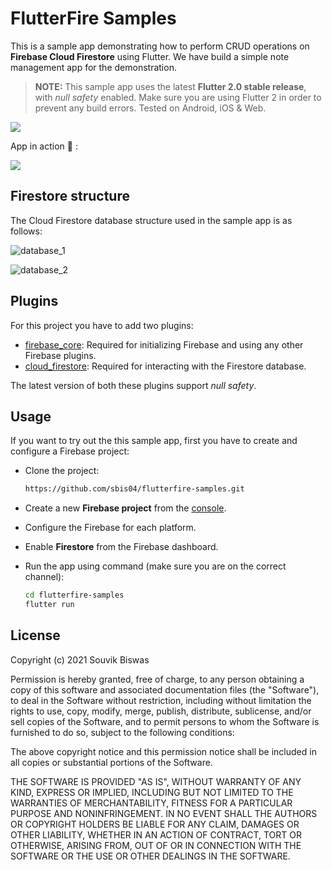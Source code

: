 # FlutterFire Samples

This is a sample app demonstrating how to perform CRUD operations on **Firebase Cloud Firestore** using Flutter. We have build a simple note management app for the demonstration.

> **NOTE:** This sample app uses the latest **Flutter 2.0 stable release**, with *null safety* enabled. Make sure you are using Flutter 2 in order to prevent any build errors. Tested on Android, iOS & Web.

![](https://github.com/sbis04/flutterfire-samples/raw/crud-firestore/screenshots/flutter_fire_crud.png)

App in action :rocket: :

![](https://github.com/sbis04/flutterfire-samples/raw/crud-firestore/screenshots/firebase_crud_demo.gif)

## Firestore structure

The Cloud Firestore database structure used in the sample app is as follows:

![database_1](https://github.com/sbis04/flutterfire-samples/raw/crud-firestore/screenshots/database_1.png)

![database_2](https://github.com/sbis04/flutterfire-samples/raw/crud-firestore/screenshots/database_2.png)

## Plugins

For this project you have to add two plugins:

- [firebase_core](https://pub.dev/packages/firebase_core): Required for initializing Firebase and using any other Firebase plugins.
- [cloud_firestore](https://pub.dev/packages/cloud_firestore): Required for interacting with the Firestore database.

The latest version of both these plugins support *null safety*.

## Usage

If you want to try out the this sample app, first you have to create and configure a Firebase project:

* Clone the project:
  
  ```bash
  https://github.com/sbis04/flutterfire-samples.git
  ```

* Create a new **Firebase project** from the [console](https://console.firebase.google.com/).

* Configure the Firebase for each platform.

* Enable **Firestore** from the Firebase dashboard.

* Run the app using command (make sure you are on the correct channel):
  
  ```bash
  cd flutterfire-samples
  flutter run
  ```

## License

Copyright (c) 2021 Souvik Biswas

Permission is hereby granted, free of charge, to any person obtaining a copy
of this software and associated documentation files (the "Software"), to deal
in the Software without restriction, including without limitation the rights
to use, copy, modify, merge, publish, distribute, sublicense, and/or sell
copies of the Software, and to permit persons to whom the Software is
furnished to do so, subject to the following conditions:

The above copyright notice and this permission notice shall be included in all
copies or substantial portions of the Software.

THE SOFTWARE IS PROVIDED "AS IS", WITHOUT WARRANTY OF ANY KIND, EXPRESS OR
IMPLIED, INCLUDING BUT NOT LIMITED TO THE WARRANTIES OF MERCHANTABILITY,
FITNESS FOR A PARTICULAR PURPOSE AND NONINFRINGEMENT. IN NO EVENT SHALL THE
AUTHORS OR COPYRIGHT HOLDERS BE LIABLE FOR ANY CLAIM, DAMAGES OR OTHER
LIABILITY, WHETHER IN AN ACTION OF CONTRACT, TORT OR OTHERWISE, ARISING FROM,
OUT OF OR IN CONNECTION WITH THE SOFTWARE OR THE USE OR OTHER DEALINGS IN THE
SOFTWARE.
